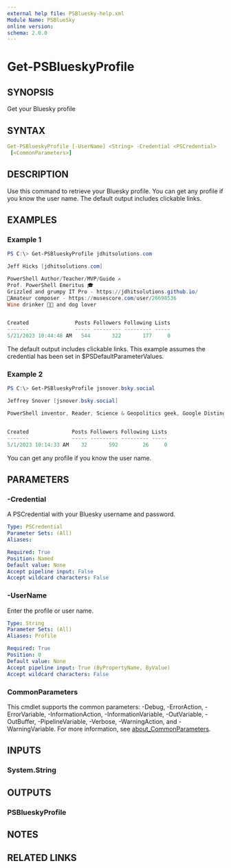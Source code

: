 ```yaml
---
external help file: PSBluesky-help.xml
Module Name: PSBlueSky
online version:
schema: 2.0.0
---
```


# Get-PSBlueskyProfile

## SYNOPSIS

Get your Bluesky profile

## SYNTAX

```yaml
Get-PSBlueskyProfile [-UserName] <String> -Credential <PSCredential>
 [<CommonParameters>]
```

## DESCRIPTION

Use this command to retrieve your Bluesky profile. You can get any profile if you know the user name. The default output includes clickable links.

## EXAMPLES

### Example 1

```powershell
PS C:\> Get-PSBlueskyProfile jdhitsolutions.com

Jeff Hicks [jdhitsolutions.com]

PowerShell Author/Teacher/MVP/Guide ✍️
Prof. PowerShell Emeritus 🎓
Grizzled and grumpy IT Pro - https://jdhitsolutions.github.io/
🎼Amateur composer - https://musescore.com/user/26698536
Wine drinker 🍷🐶 and dog lover


Created               Posts Followers Following Lists
-------               ----- --------- --------- -----
5/21/2023 10:44:48 AM   544       322       177     0
```

The default output includes clickable links. This example assumes the credential has been set in $PSDefaultParameterValues.

### Example 2

```powershell
PS C:\> Get-PSBlueskyProfile jsnover.bsky.social

Jeffrey Snover [jsnover.bsky.social]

PowerShell inventor, Reader, Science & Geopolitics geek, Google Distinguished Engineer


Created              Posts Followers Following Lists
-------              ----- --------- --------- -----
5/1/2023 10:14:33 AM    32       592        26     0
```

You can get any profile if you know the user name.

## PARAMETERS

### -Credential

A PSCredential with your Bluesky username and password.

```yaml
Type: PSCredential
Parameter Sets: (All)
Aliases:

Required: True
Position: Named
Default value: None
Accept pipeline input: False
Accept wildcard characters: False
```

### -UserName

Enter the profile or user name.

```yaml
Type: String
Parameter Sets: (All)
Aliases: Profile

Required: True
Position: 0
Default value: None
Accept pipeline input: True (ByPropertyName, ByValue)
Accept wildcard characters: False
```

### CommonParameters

This cmdlet supports the common parameters: -Debug, -ErrorAction, -ErrorVariable, -InformationAction, -InformationVariable, -OutVariable, -OutBuffer, -PipelineVariable, -Verbose, -WarningAction, and -WarningVariable. For more information, see [about_CommonParameters](http://go.microsoft.com/fwlink/?LinkID=113216).

## INPUTS

### System.String

## OUTPUTS

### PSBlueskyProfile

## NOTES

## RELATED LINKS
